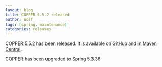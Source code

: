 ```yaml
---
layout: blog
title: COPPER 5.5.2 released
author: Wolf
tags: [spring, maintenance]
categories: releases
---
```


COPPER 5.5.2 has been released.
It is available on [GitHub](https://github.com/copper-engine/copper-engine) and in [Maven Central](https://search.maven.org/search?q=g:org.copper-engine%20AND%20a:copper-coreengine&core=gav).

COPPER has been upgraded to Spring 5.3.36
